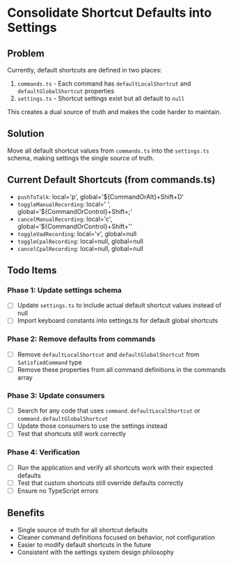 # Consolidate Shortcut Defaults into Settings

## Problem

Currently, default shortcuts are defined in two places:

1. `commands.ts` - Each command has `defaultLocalShortcut` and `defaultGlobalShortcut` properties
2. `settings.ts` - Shortcut settings exist but all default to `null`

This creates a dual source of truth and makes the code harder to maintain.

## Solution

Move all default shortcut values from `commands.ts` into the `settings.ts` schema, making settings the single source of truth.

## Current Default Shortcuts (from commands.ts)

- `pushToTalk`: local='p', global='${CommandOrAlt}+Shift+D'
- `toggleManualRecording`: local=' ', global='${CommandOrControl}+Shift+;'
- `cancelManualRecording`: local='c', global='${CommandOrControl}+Shift+\''
- `toggleVadRecording`: local='v', global=null
- `toggleCpalRecording`: local=null, global=null
- `cancelCpalRecording`: local=null, global=null

## Todo Items

### Phase 1: Update settings schema

- [ ] Update `settings.ts` to include actual default shortcut values instead of null
- [ ] Import keyboard constants into settings.ts for default global shortcuts

### Phase 2: Remove defaults from commands

- [ ] Remove `defaultLocalShortcut` and `defaultGlobalShortcut` from `SatisfiedCommand` type
- [ ] Remove these properties from all command definitions in the commands array

### Phase 3: Update consumers

- [ ] Search for any code that uses `command.defaultLocalShortcut` or `command.defaultGlobalShortcut`
- [ ] Update those consumers to use the settings instead
- [ ] Test that shortcuts still work correctly

### Phase 4: Verification

- [ ] Run the application and verify all shortcuts work with their expected defaults
- [ ] Test that custom shortcuts still override defaults correctly
- [ ] Ensure no TypeScript errors

## Benefits

- Single source of truth for all shortcut defaults
- Cleaner command definitions focused on behavior, not configuration
- Easier to modify default shortcuts in the future
- Consistent with the settings system design philosophy
